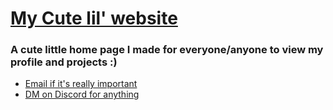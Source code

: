 # [My Cute lil' website](https://jpvinnie.github.io)

### A cute little home page I made for everyone/anyone to view my profile and projects :)

* [Email if it's really important](mailto:JanPaul.Ramos@Protonmail.com)
* [DM on Discord for anything](https://discordapp.com/users/294518633541926912)

